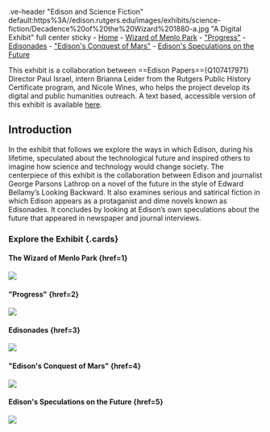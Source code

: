 .ve-header "Edison and Science Fiction" default:https%3A//edison.rutgers.edu/images/exhibits/science-fiction/Decadence%20of%20the%20Wizard%201880-a.jpg "A Digital Exhibit" full center sticky
    - [Home](/)
    - [Wizard of Menlo Park](/1)
    - ["Progress"](/2)
    - [Edisonades](/3)
    - ["Edison's Conquest of Mars"](/4)
    - [Edison's Speculations on the Future](/5)

This exhibit is a collaboration between ==Edison Papers=={Q107417971} Director Paul Israel, intern Brianna Leider from the Rutgers Public History Certificate program, and Nicole Wines, who helps the project develop its digital and public humanities outreach. A text based, accessible version of this exhibit is available [here](https://edison.rutgers.edu/life-of-edison/edison-science-fiction).

## Introduction 

In the exhibit that follows we explore the ways in which Edison, during his lifetime, speculated about the technological future and inspired others to imagine how science and technology would change society.  The centerpiece of this exhibit is the collaboration between Edison and journalist George Parsons Lathrop on a novel of the future in the style of Edward Bellamy’s Looking Backward.  It also examines serious and satirical fiction  in which Edison appears as a protaganist and dime novels known as Edisonades.  It concludes by looking at Edison’s own speculations about the future that appeared in newspaper and journal interviews.

### Explore the Exhibit {.cards}

#### The Wizard of Menlo Park {href=1}

![](https://edison.rutgers.edu/images/sci-fi/sci-fi-wizard03.jpeg)

#### "Progress" {href=2}

![](https://edison.rutgers.edu/images/exhibits/science-fiction/ex0755.jpg)

#### Edisonades {href=3}

![](https://edison.rutgers.edu/images/exhibits/science-fiction/TAE%20Jr.%20Electric%20Sea%20Spider.jpg)

#### "Edison's Conquest of Mars" {href=4}

![](https://edison.rutgers.edu/images/exhibits/science-fiction/Edisons%20Conquest%20of%20Mars_serviss.jpg)

#### Edison's Speculations on the Future {href=5}

![](https://edison.rutgers.edu/images/sci-fi/scifi-future04.jpeg)